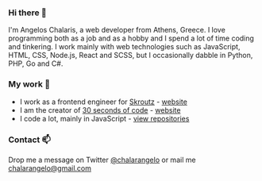 ### Hi there 👋

I'm Angelos Chalaris, a web developer from Athens, Greece. I love programming both as a job and as a hobby and I spend a lot of time coding and tinkering. I work mainly with web technologies such as JavaScript, HTML, CSS, Node.js, React and SCSS, but I occasionally dabble in Python, PHP, Go and C#. 

### My work 🔭

- I work as a frontend engineer for [Skroutz](https://github.com/skroutz) - [website](https://www.skroutz.gr/)
- I am the creator of [30 seconds of code](https://github.com/30-seconds) - [website](https://30secondsofcode.org)
- I code a lot, mainly in JavaScript - [view repositories](https://github.com/Chalarangelo?tab=repositories)

### Contact 📫

Drop me a message on Twitter [@chalarangelo](https://twitter.com/chalarangelo) or mail me [chalarangelo@gmail.com](mailto:chalarangelo@gmail.com)
